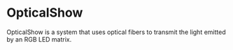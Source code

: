 # OpticalShow
OpticalShow is a system that uses optical fibers to transmit the light emitted by an RGB LED matrix.
